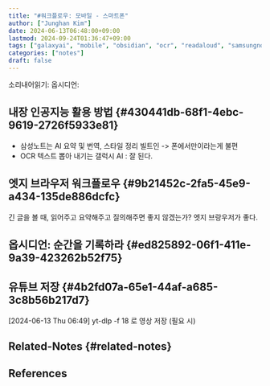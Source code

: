 ```yaml
---
title: "#워크플로우: 모바일 - 스마트폰"
author: ["Junghan Kim"]
date: 2024-06-13T06:48:00+09:00
lastmod: 2024-09-24T01:36:47+09:00
tags: ["galaxyai", "mobile", "obsidian", "ocr", "readaloud", "samsungnote", "smartphone", "workflow"]
categories: ["notes"]
draft: false
---
```


소리내어읽기: 옵시디언:


## 내장 인공지능 활용 방법 {#430441db-68f1-4ebc-9619-2726f5933e81}



-   삼성노트는 AI 요약 및 번역, 스타일 정리 빌트인 -&gt; 폰에서만이라는게 불편
-   OCR 텍스트 뽑아 내기는 갤럭시 AI : 잘 된다.


## 엣지 브라우저 워크플로우 {#9b21452c-2fa5-45e9-a434-135de886dcfc}



긴 글을 볼 때, 읽어주고 요약해주고 질의해주면 좋지 않겠는가? 엣지 브랑우저가 좋다.


## 옵시디언: 순간을 기록하라 {#ed825892-06f1-411e-9a39-423262b52f75}


## 유튜브 저장 {#4b2fd07a-65e1-44af-a685-3c8b56b217d7}

<span class="timestamp-wrapper"><span class="timestamp">[2024-06-13 Thu 06:49]</span></span> yt-dlp -f 18 로 영상 저장 (필요 시)


## Related-Notes {#related-notes}

## References

<style>.csl-entry{text-indent: -1.5em; margin-left: 1.5em;}</style><div class="csl-bib-body">
</div>
